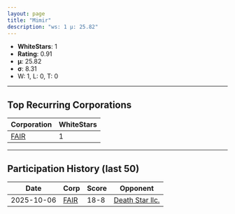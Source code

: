 ```yaml
---
layout: page
title: "Mimir"
description: "ws: 1 μ: 25.82"
---
```

- **WhiteStars**: 1
- **Rating**: 0.91
- **μ**: 25.82  
- **σ**: 8.31
- W: 1, L: 0, T: 0

---

## Top Recurring Corporations

| Corporation | WhiteStars |
| --- | --- |
| [FAIR](https://ws.tsl.rocks/corp/3cc5fce62e95c8f5c0123072cd7f74ed1e7cb7794a835d5539a9c965f731398e/) | 1 |

---

## Participation History (last 50)

| Date | Corp | Score | Opponent |
| --- | --- | --- | --- |
| 2025-10-06 | [FAIR](https://ws.tsl.rocks/corp/3cc5fce62e95c8f5c0123072cd7f74ed1e7cb7794a835d5539a9c965f731398e/) | 18-8 | [Death Star llc\.](https://ws.tsl.rocks/corp/3dd4906939827fa7537a3e95f8d75948c06b75a98f3c4aab253ea79857d2ce81/) |